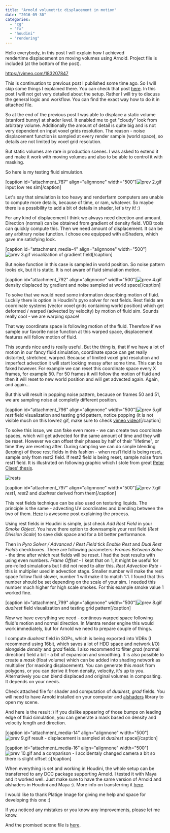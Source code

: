 ```yaml
---
title: "Arnold volumetric displacement in motion"
date: "2016-09-30"
categories: 
  - "cg"
  - "fx"
  - "houdini"
  - "rendering"
---
```


Hello everybody, in this post I will explain how I achieved rendertime displacement on moving volumes using Arnold. Project file is included (at the bottom of the post).

https://vimeo.com/183207847

This is continuation to previous post I published some time ago. So I will skip some things I explained there. You can check that post [here](https://jurajtomori.wordpress.com/2015/12/06/arnold-volume-displacement/). In this post I will not get very detailed about the setup. Rather I will try to discuss the general logic and workflow. You can find the exact way how to do it in attached file.

So at the end of the previous post I was able to displace a static volume (stanford bunny) at shader level. It enabled me to get "cloudy" look from arbitrary volume. Additionally the amount of detail is quite big and is not very dependent on input voxel grids resolution. The reason - noise displacement function is sampled at every render sample (world space), so details are not limited by voxel grid resolution.

But static volumes are rare in production scenes. I was asked to extend it and make it work with moving volumes and also to be able to control it with masking.

So here is my testing fluid simulation.

\[caption id="attachment\_787" align="alignnone" width="500"\]![prev 2.gif](images/prev-2.gif) input low res sim\[/caption\]

Let's say that simulation is too heavy and renderfarm computers are unable to compute more details, because of time, or ram, whatever. So maybe there is a possibility to add a bit of details in shader, let's try it! :)

For any kind of displacement I think we always need direction and amount. Direction (normal) can be obtained from gradient of density field. VDB tools can quickly compute this. Then we need amount of displacement. It can be any arbitrary noise function. I chose one equipped with alShaders, which gave me satisfying look.

\[caption id="attachment\_media-4" align="alignnone" width="500"\]![prev 3.gif](images/prev-3.gif) visualization of gradient field\[/caption\]

But noise function in this case is sampled in world position. So noise pattern looks ok, but it is static. It is not aware of fluid simulation motion.

\[caption id="attachment\_792" align="alignnone" width="500"\]![prev 4.gif](images/prev-4.gif) density displaced by gradient and noise sampled at world space\[/caption\]

To solve that we would need some information describing motion of fluid. Luckily there is option in Houdini's pyro solver for rest fields. Rest fields are coordinate systems (vector voxel grids containing world position) which get deformed / warped (advected by velocity) by motion of fluid sim. Sounds really cool - we are warping space!

That way coordinate space is following motion of the fluid. Therefore if we sample our favorite noise function at this warped space, displacement features will follow motion of fluid.

This sounds nice and is really useful. But the thing is, that if we have a lot of motion in our fancy fluid simulation, coordinate space can get really distorted, stretched, warped. Because of limited voxel grid resolution and imperfect advection it will start looking messy after some time. This can be faked however. For example we can reset this coordinate space every X frames, for example 50. For 50 frames it will follow the motion of fluid and then it will reset to new world position and will get advected again. Again, and again...

But this will result in popping noise pattern, because on frames 50 and 51, we are sampling noise at completly different position.

\[caption id="attachment\_796" align="alignnone" width="500"\]![prev 5.gif](images/prev-5.gif) _rest_ field visualization and testing grid pattern, notice popping (it is not visible much on this lowrez gif, make sure to check [vimeo video](https://vimeo.com/183207847))\[/caption\]

To solve this issue, we can fake even more - we can create two coordinate spaces, which will get advected for the same amount of time and they will be reset. However we can offset their phases by half of their "lifetime", or time they are reseting after. During sampling we can do simple blending (lerping) of those rest fields in this fashion - when rest1 field is being reset, sample only from rest2 field. If rest2 field is being reset, sample noise from rest1 field. It is illustrated on following graphic which I stole from great [Peter Claes' thesis](https://nccastaff.bournemouth.ac.uk/jmacey/MastersProjects/MSc09/Claes/thesis/PeterClaesThesis.pdf).

![rests](images/rests.jpg)

\[caption id="attachment\_797" align="alignnone" width="500"\]![prev 7.gif](images/prev-7.gif) _rest1_, _rest2_ and _dualrest_ derived from them\[/caption\]

This rest fields technique can be also used on texturing liquids. The principle is the same - advecting UV coordinates and blending between the two of them. [Here](http://www.toadstorm.com/blog/?p=312) is awesome post explaining the process.

Using rest fields in Houdini is simple, just check _Add Rest Field_ in your _Smoke Object_. You have there option to downsample your rest field (_Rest Division Scale_) to save disk space and for a bit better performance.

Then in _Pyro Solver / Advanced / Rest Field_ tick _Enable Rest_ and _Dual Rest Fields_ checkboxes. There are following parameters: _Frames Between Solve_ - the time after which rest fields will be reset. I had the best results with using even numbers. _Frame Offset_ - I kept that on 1, it might be useful for pre-rolled simulations but I did not need to alter this. _Rest Advection Rate_ - this is multiplier used in advection stage. Smaller number will make the rest space follow fluid slower, number 1 will make it to match 1:1. I found that this number should be set depending on the scale of your sim. I needed this number much higher for high scale smokes. For this example smoke value 1 worked fine.

\[caption id="attachment\_799" align="alignnone" width="500"\]![prev 8.gif](images/prev-8.gif) _dualrest_ field visualization and testing grid pattern\[/caption\]

Now we have everything we need - continous warped space following fluid's motion and normal direction. In Mantra render engine this would work immediately, but for Arnold we need to prepare couple of things.

I compute _dualrest_ field in SOPs, which is being exported into VDBs (I recommend using 16bit, which saves a lot of HDD space and network I/O) alongside _density_ and _grad_ fields. I also recommend to filter _grad_ (normal direction) field a bit - a bit of expansion and smoothing. It is also possible to create a _mask_ (float volume) which can be added into shading network as multiplier (for masking displacement). You can generate this _mask_ from polygons, or you can derive it from density, velocity, it's up to you. Alternatively you can blend displaced and original volumes in compositing. It depends on your needs.

Check attached file for shader and computation of _dualrest_, _grad_ fields. You will need to have Arnold installed on your computer and [alshaders](http://www.anderslanglands.com/alshaders/index.html) library to open my scene.

And here is the result :) If you dislike appearing of those bumps on leading edge of fluid simulation, you can generate a mask based on density and velocity length and direction.

\[caption id="attachment\_media-14" align="alignnone" width="500"\]![prev 9.gif](images/prev-9.gif) result - displacement is sampled at _dualrest_ space\[/caption\]

\[caption id="attachment\_media-16" align="alignnone" width="500"\]![prev 10.gif](images/prev-10.gif) and a comparison - I accidentaly changed camera a bit so there is slight offset :)\[/caption\]

When everything is set and working in Houdini, the whole setup can be transferred to any DCC package supporting Arnold. I tested it with Maya and it worked well. Just make sure to have the same version of Arnold and alshaders in Houdini and Maya :). More info on transferring it [here](https://support.solidangle.com/display/AFHUG/Sharing+.ass+Files+Between+Plugins).

I would like to thank Platige Image for giving me help and space for developing this one :)

If you noticed any mistakes or you know any improvements, please let me know.

And the promised scene file is [here](https://goo.gl/9o9BlU).
